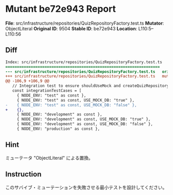 # Mutant be72e943 Report

**File**: src/infrastructure/repositories/QuizRepositoryFactory.test.ts
**Mutator**: ObjectLiteral
**Original ID**: 9504
**Stable ID**: be72e943
**Location**: L110:5–L110:56

## Diff

```diff
Index: src/infrastructure/repositories/QuizRepositoryFactory.test.ts
===================================================================
--- src/infrastructure/repositories/QuizRepositoryFactory.test.ts	original
+++ src/infrastructure/repositories/QuizRepositoryFactory.test.ts	mutated #9504
@@ -106,9 +106,9 @@
   // Integration test to ensure shouldUseMock and createQuizRepository are consistent
   const integrationTestCases = [
     { NODE_ENV: "test" as const },
     { NODE_ENV: "test" as const, USE_MOCK_DB: "true" },
-    { NODE_ENV: "test" as const, USE_MOCK_DB: "false" },
+    {},
     { NODE_ENV: "development" as const },
     { NODE_ENV: "development" as const, USE_MOCK_DB: "true" },
     { NODE_ENV: "development" as const, USE_MOCK_DB: "false" },
     { NODE_ENV: "production" as const },
```

## Hint

ミューテータ "ObjectLiteral" による置換。

## Instruction

このサバイブ・ミューテーションを失敗させる最小テストを設計してください。
